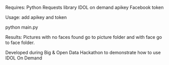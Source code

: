 Requires:
Python 
Requests library
IDOL on demand apikey
Facebook token

Usage:
add apikey and token

python main.py

Results:
Pictures with no faces found go to picture folder and with face go to face folder.

Developed during Big & Open Data Hackathon to demonstrate how to use IDOL On Demand